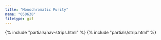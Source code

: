 ```yaml
---
title: "Monochromatic Purity"
name: "050630"
filetype: gif
---
```


{% include "partials/nav-strips.html" %}
{% include "partials/strip.html" %}
